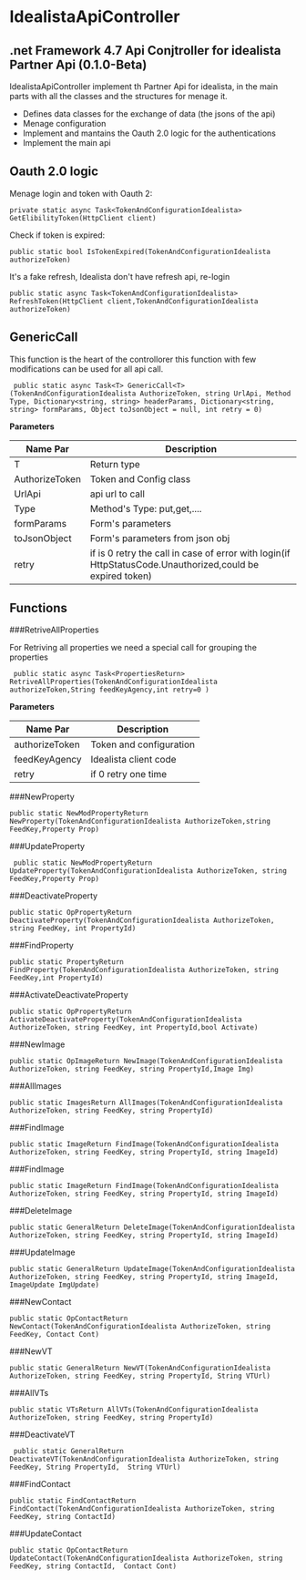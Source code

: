 # IdealistaApiController
## .net Framework 4.7 Api Conjtroller for idealista Partner Api (0.1.0-Beta)

IdealistaApiController implement th Partner Api for idealista, in the main parts with all the classes and the structures for menage it.
- Defines data classes for the exchange of data (the jsons of the api)
- Menage configuration
- Implement and mantains the Oauth 2.0 logic for the authentications
- Implement the main api

## Oauth 2.0 logic

Menage login and token with Oauth 2:
```  
private static async Task<TokenAndConfigurationIdealista> GetElibilityToken(HttpClient client)
```

Check if token is expired:
```  
public static bool IsTokenExpired(TokenAndConfigurationIdealista authorizeToken)
```

It's a fake refresh, Idealista don't have refresh api, re-login
```  
public static async Task<TokenAndConfigurationIdealista> RefreshToken(HttpClient client,TokenAndConfigurationIdealista authorizeToken)
```

## GenericCall

This function is the heart of the controllorer this function with few modifications can be used for all api call.

```  
 public static async Task<T> GenericCall<T>(TokenAndConfigurationIdealista AuthorizeToken, string UrlApi, Method Type, Dictionary<string, string> headerParams, Dictionary<string, string> formParams, Object toJsonObject = null, int retry = 0)
```

**Parameters**

| Name Par | Description |
| ------ | ------ |
| T | Return type |
| AuthorizeToken | Token and Config class |
| UrlApi | api url to call |
| Type | Method's Type: put,get,.... |
| formParams | Form's parameters |
| toJsonObject | Form's parameters from json obj |
| retry | if is 0 retry the call in case of error  with login(if HttpStatusCode.Unauthorized,could be expired token) |

## Functions

###RetriveAllProperties

For Retriving all properties we need a special call for grouping the properties

```  
 public static async Task<PropertiesReturn> RetriveAllProperties(TokenAndConfigurationIdealista authorizeToken,String feedKeyAgency,int retry=0 )
```

**Parameters**

| Name Par | Description |
| ------ | ------ |
| authorizeToken | Token and configuration |
| feedKeyAgency | Idealista client code |
| retry | if 0 retry one time |

###NewProperty

```  
public static NewModPropertyReturn NewProperty(TokenAndConfigurationIdealista AuthorizeToken,string FeedKey,Property Prop)
```

###UpdateProperty

```  
 public static NewModPropertyReturn UpdateProperty(TokenAndConfigurationIdealista AuthorizeToken, string FeedKey,Property Prop)
```
###DeactivateProperty

```  
public static OpPropertyReturn DeactivateProperty(TokenAndConfigurationIdealista AuthorizeToken, string FeedKey, int PropertyId)
```
###FindProperty

```  
public static PropertyReturn FindProperty(TokenAndConfigurationIdealista AuthorizeToken, string FeedKey,int PropertyId)
```
###ActivateDeactivateProperty

```  
public static OpPropertyReturn ActivateDeactivateProperty(TokenAndConfigurationIdealista AuthorizeToken, string FeedKey, int PropertyId,bool Activate)
```
###NewImage

```  
public static OpImageReturn NewImage(TokenAndConfigurationIdealista AuthorizeToken, string FeedKey, string PropertyId,Image Img)
```
###AllImages

```  
public static ImagesReturn AllImages(TokenAndConfigurationIdealista AuthorizeToken, string FeedKey, string PropertyId)
```
###FindImage

```  
public static ImageReturn FindImage(TokenAndConfigurationIdealista AuthorizeToken, string FeedKey, string PropertyId, string ImageId)
```

###FindImage

```  
public static ImageReturn FindImage(TokenAndConfigurationIdealista AuthorizeToken, string FeedKey, string PropertyId, string ImageId)
```
###DeleteImage

```  
public static GeneralReturn DeleteImage(TokenAndConfigurationIdealista AuthorizeToken, string FeedKey, string PropertyId, string ImageId)
```
###UpdateImage

```  
public static GeneralReturn UpdateImage(TokenAndConfigurationIdealista AuthorizeToken, string FeedKey, string PropertyId, string ImageId, ImageUpdate ImgUpdate)
```
###NewContact

```  
public static OpContactReturn NewContact(TokenAndConfigurationIdealista AuthorizeToken, string FeedKey, Contact Cont)
```
###NewVT

```  
public static GeneralReturn NewVT(TokenAndConfigurationIdealista AuthorizeToken, string FeedKey, string PropertyId, String VTUrl)
```
###AllVTs

```  
public static VTsReturn AllVTs(TokenAndConfigurationIdealista AuthorizeToken, string FeedKey, string PropertyId)
```
###DeactivateVT

```  
 public static GeneralReturn DeactivateVT(TokenAndConfigurationIdealista AuthorizeToken, string FeedKey, String PropertyId,  String VTUrl)
```
###FindContact

```  
public static FindContactReturn FindContact(TokenAndConfigurationIdealista AuthorizeToken, string FeedKey, string ContactId)
```
###UpdateContact

```  
public static OpContactReturn UpdateContact(TokenAndConfigurationIdealista AuthorizeToken, string FeedKey, string ContactId,  Contact Cont)
```


